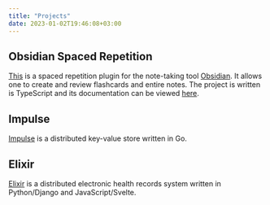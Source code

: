 ```yaml
---
title: "Projects"
date: 2023-01-02T19:46:08+03:00
---
```


## Obsidian Spaced Repetition

[This](https://github.com/st3v3nmw/obsidian-spaced-repetition) is a spaced repetition plugin for the note-taking tool [Obsidian](https://obsidian.md/).
It allows one to create and review flashcards and entire notes. The project is written is TypeScript and its documentation can be viewed [here](/obsidian-spaced-repetition/).

## Impulse

[Impulse](https://github.com/st3v3nmw/impulse) is a distributed key-value store written in Go.

## Elixir

[Elixir](https://github.com/st3v3nmw/elixir-backend) is a distributed electronic health records system written in Python/Django and JavaScript/Svelte.
